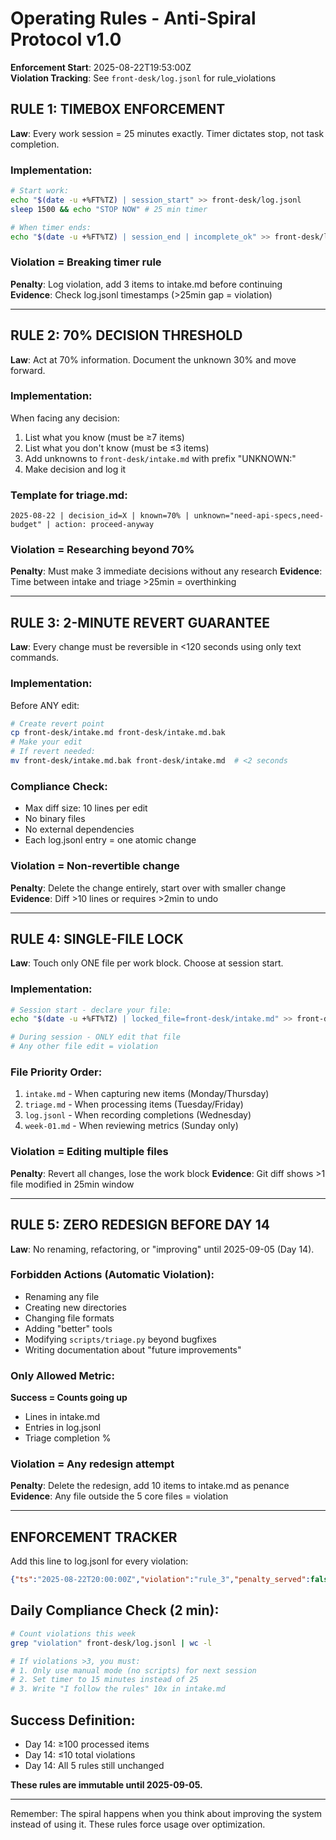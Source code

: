 # Operating Rules - Anti-Spiral Protocol v1.0

**Enforcement Start**: 2025-08-22T19:53:00Z  
**Violation Tracking**: See `front-desk/log.jsonl` for rule_violations

## RULE 1: TIMEBOX ENFORCEMENT
**Law**: Every work session = 25 minutes exactly. Timer dictates stop, not task completion.

### Implementation:
```bash
# Start work:
echo "$(date -u +%FT%TZ) | session_start" >> front-desk/log.jsonl
sleep 1500 && echo "STOP NOW" # 25 min timer

# When timer ends:
echo "$(date -u +%FT%TZ) | session_end | incomplete_ok" >> front-desk/log.jsonl
```

### Violation = Breaking timer rule
**Penalty**: Log violation, add 3 items to intake.md before continuing
**Evidence**: Check log.jsonl timestamps (>25min gap = violation)

---

## RULE 2: 70% DECISION THRESHOLD
**Law**: Act at 70% information. Document the unknown 30% and move forward.

### Implementation:
When facing any decision:
1. List what you know (must be ≥7 items)
2. List what you don't know (must be ≤3 items)
3. Add unknowns to `front-desk/intake.md` with prefix "UNKNOWN:"
4. Make decision and log it

### Template for triage.md:
```
2025-08-22 | decision_id=X | known=70% | unknown="need-api-specs,need-budget" | action: proceed-anyway
```

### Violation = Researching beyond 70%
**Penalty**: Must make 3 immediate decisions without any research
**Evidence**: Time between intake and triage >25min = overthinking

---

## RULE 3: 2-MINUTE REVERT GUARANTEE
**Law**: Every change must be reversible in <120 seconds using only text commands.

### Implementation:
Before ANY edit:
```bash
# Create revert point
cp front-desk/intake.md front-desk/intake.md.bak
# Make your edit
# If revert needed:
mv front-desk/intake.md.bak front-desk/intake.md  # <2 seconds
```

### Compliance Check:
- Max diff size: 10 lines per edit
- No binary files
- No external dependencies
- Each log.jsonl entry = one atomic change

### Violation = Non-revertible change
**Penalty**: Delete the change entirely, start over with smaller change
**Evidence**: Diff >10 lines or requires >2min to undo

---

## RULE 4: SINGLE-FILE LOCK
**Law**: Touch only ONE file per work block. Choose at session start.

### Implementation:
```bash
# Session start - declare your file:
echo "$(date -u +%FT%TZ) | locked_file=front-desk/intake.md" >> front-desk/log.jsonl

# During session - ONLY edit that file
# Any other file edit = violation
```

### File Priority Order:
1. `intake.md` - When capturing new items (Monday/Thursday)
2. `triage.md` - When processing items (Tuesday/Friday)  
3. `log.jsonl` - When recording completions (Wednesday)
4. `week-01.md` - When reviewing metrics (Sunday only)

### Violation = Editing multiple files
**Penalty**: Revert all changes, lose the work block
**Evidence**: Git diff shows >1 file modified in 25min window

---

## RULE 5: ZERO REDESIGN BEFORE DAY 14
**Law**: No renaming, refactoring, or "improving" until 2025-09-05 (Day 14).

### Forbidden Actions (Automatic Violation):
- Renaming any file
- Creating new directories  
- Changing file formats
- Adding "better" tools
- Modifying `scripts/triage.py` beyond bugfixes
- Writing documentation about "future improvements"

### Only Allowed Metric:
**Success = Counts going up**
- Lines in intake.md
- Entries in log.jsonl  
- Triage completion %

### Violation = Any redesign attempt
**Penalty**: Delete the redesign, add 10 items to intake.md as penance
**Evidence**: Any file outside the 5 core files = violation

---

## ENFORCEMENT TRACKER

Add this line to log.jsonl for every violation:
```json
{"ts":"2025-08-22T20:00:00Z","violation":"rule_3","penalty_served":false,"session_lost":true}
```

## Daily Compliance Check (2 min):
```bash
# Count violations this week
grep "violation" front-desk/log.jsonl | wc -l

# If violations >3, you must:
# 1. Only use manual mode (no scripts) for next session
# 2. Set timer to 15 minutes instead of 25
# 3. Write "I follow the rules" 10x in intake.md
```

## Success Definition:
- Day 14: ≥100 processed items
- Day 14: ≤10 total violations
- Day 14: All 5 rules still unchanged

**These rules are immutable until 2025-09-05.**

---

Remember: The spiral happens when you think about improving the system instead of using it. These rules force usage over optimization.
